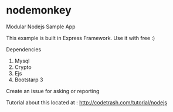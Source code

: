 nodemonkey
==========

Modular Nodejs Sample App

This example is built in Express Framework. Use it with free :)

Dependencies

1. Mysql
2. Crypto
3. Ejs
4. Bootstarp 3


Create an issue for asking or reporting 

Tutorial about this located at : http://codetrash.com/tutorial/nodejs
